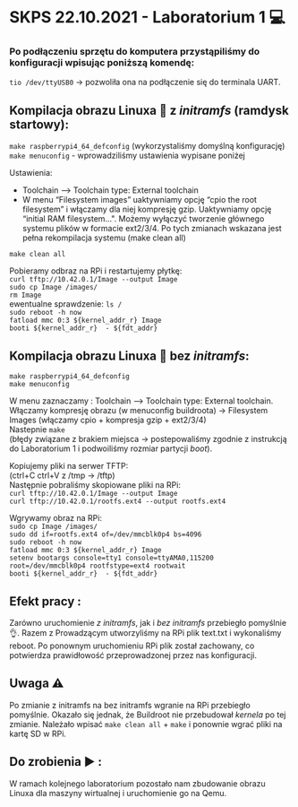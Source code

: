 # SKPS 22.10.2021 - Laboratorium 1 :computer:

### Po podłączeniu sprzętu do komputera przystąpiliśmy do konfiguracji wpisując poniższą komendę:  
  
`tio /dev/ttyUSB0` -> pozwoliła ona na podłączenie się do terminala UART.

## Kompilacja obrazu Linuxa :penguin: z *initramfs* (ramdysk startowy):  

`make raspberrypi4_64_defconfig` (wykorzystaliśmy domyślną konfigurację)  
`make menuconfig` - wprowadziliśmy ustawienia wypisane poniżej    
  
Ustawienia:  
- Toolchain --> Toolchain type: External toolchain  
- W menu “Filesystem images” uaktywniamy opcję “cpio the root filesystem” i włączamy dla niej
kompresję gzip. Uaktywniamy opcję “initial RAM filesystem...". Możemy wyłączyć tworzenie głównego systemu plików w formacie ext2/3/4. Po tych zmianach wskazana jest pełna rekompilacja systemu (make clean all)  
  
`make clean all`    

Pobieramy odbraz na RPi i restartujemy płytkę:  
`curl tftp://10.42.0.1/Image --output Image`    
`sudo cp Image /images/`    
`rm Image`    
ewentualne sprawdzenie: `ls /`   
`sudo reboot -h now`    
`fatload mmc 0:3 ${kernel_addr_r} Image`    
`booti ${kernel_addr_r}  - ${fdt_addr}`    

  
## Kompilacja obrazu Linuxa :penguin: bez *initramfs*:  

`make raspberrypi4_64_defconfig`    
`make menuconfig`  
  
W menu zaznaczamy : Toolchain --> Toolchain type: External toolchain. Włączamy kompresję obrazu (w menuconfig buildroota) -> Filesystem Images (włączamy cpio + kompresja gzip + ext2/3/4)    
Nastepnie `make`    
(błędy związane z brakiem miejsca -> postepowaliśmy zgodnie z instrukcją do Laboratorium 1 i podwoiliśmy rozmiar partycji *boot*).   
  
Kopiujemy pliki na serwer TFTP:  
(ctrl+C ctrl+V z /tmp -> /tftp)  
Następnie pobraliśmy skopiowane pliki na RPi:    
`curl tftp://10.42.0.1/Image --output Image`    
`curl tftp://10.42.0.1/rootfs.ext4 --output rootfs.ext4`    

Wgrywamy obraz na RPi:  
`sudo cp Image /images/`    
`sudo dd if=rootfs.ext4 of=/dev/mmcblk0p4 bs=4096`    
`sudo reboot -h now`    
`fatload mmc 0:3 ${kernel_addr_r} Image`    
`setenv bootargs console=tty1 console=ttyAMA0,115200 root=/dev/mmcblk0p4 rootfstype=ext4 rootwait`    
`booti ${kernel_addr_r}  - ${fdt_addr}`  

## Efekt pracy :  
Zarówno uruchomienie *z initramfs*, jak i *bez initramfs* przebiegło pomyślnie :ok_hand:. Razem z Prowadzącym utworzyliśmy na RPi plik text.txt i wykonaliśmy reboot. Po ponownym uruchomieniu RPi plik został zachowany, co potwierdza prawidłowość przeprowadzonej przez nas konfiguracji.

## Uwaga :warning: 
Po zmianie z initramfs na bez initramfs wgranie na RPi przebiegło pomyślnie. Okazało się jednak, że Buildroot nie przebudował *kernela* po tej zmianie. Należało wpisać `make clean all` + `make` i ponownie wgrać pliki na kartę SD w RPi. 

## Do zrobienia :arrow_forward: :  
W ramach kolejnego laboratorium pozostało nam zbudowanie obrazu Linuxa dla maszyny wirtualnej i uruchomienie go na Qemu.



